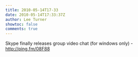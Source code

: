 ```yaml
---
title: 2010-05-14T17-33
date: 2010-05-14T17:33:37Z
author: Lee Turner
showtoc: false
comments: true
---
```


Skype finally releases group video chat (for windows only) - http://ping.fm/08F88

